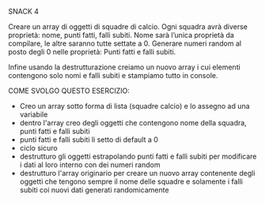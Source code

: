 SNACK 4

Creare un array di oggetti di squadre di calcio. Ogni squadra avrà diverse proprietà: nome, punti fatti, falli subiti.
Nome sarà l’unica proprietà da compilare, le altre saranno tutte settate a 0.
Generare numeri random al posto degli 0 nelle proprietà: Punti fatti e falli subiti.

Infine usando la destrutturazione creiamo un nuovo array i cui elementi contengono solo nomi e falli subiti e stampiamo tutto in console.

COME SVOLGO QUESTO ESERCIZIO:

- Creo un array sotto forma di lista (squadre calcio) e lo assegno ad una variabile 
- dentro l'array creo degli oggetti che contengono nome della squadra, punti fatti e falli subiti
- punti fatti e falli subiti li setto di default a  0
- ciclo sicuro
- destrutturo gli oggetti estrapolando punti fatti e falli subiti per modificare i dati al loro interno con dei numeri random
- destrutturo l'array originario per creare un nuovo array contenente degli oggetti che tengono sempre il nome delle squadre e solamente i falli subiti coi nuovi dati generati randomicamente
